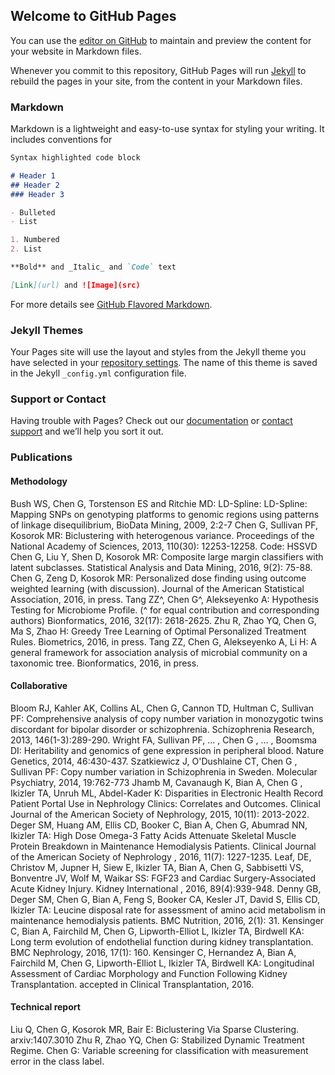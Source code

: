 ## Welcome to GitHub Pages

You can use the [editor on GitHub](https://github.com/guanhuac/guanhuac.github.io/edit/master/README.md) to maintain and preview the content for your website in Markdown files.

Whenever you commit to this repository, GitHub Pages will run [Jekyll](https://jekyllrb.com/) to rebuild the pages in your site, from the content in your Markdown files.

### Markdown

Markdown is a lightweight and easy-to-use syntax for styling your writing. It includes conventions for

```markdown
Syntax highlighted code block

# Header 1
## Header 2
### Header 3

- Bulleted
- List

1. Numbered
2. List

**Bold** and _Italic_ and `Code` text

[Link](url) and ![Image](src)
```

For more details see [GitHub Flavored Markdown](https://guides.github.com/features/mastering-markdown/).

### Jekyll Themes

Your Pages site will use the layout and styles from the Jekyll theme you have selected in your [repository settings](https://github.com/guanhuac/guanhuac.github.io/settings). The name of this theme is saved in the Jekyll `_config.yml` configuration file.

### Support or Contact

Having trouble with Pages? Check out our [documentation](https://help.github.com/categories/github-pages-basics/) or [contact support](https://github.com/contact) and we’ll help you sort it out.

### Publications

#### Methodology
Bush WS, Chen G, Torstenson ES and Ritchie MD: LD-Spline: LD-Spline: Mapping SNPs on genotyping platforms to genomic regions using patterns of linkage disequilibrium, BioData Mining, 2009, 2:2-7
Chen G, Sullivan PF, Kosorok MR: Biclustering with heterogenous variance. Proceedings of the National Academy of Sciences, 2013, 110(30): 12253-12258. Code: HSSVD
Chen G, Liu Y, Shen D, Kosorok MR: Composite large margin classifiers with latent subclasses. Statistical Analysis and Data Mining, 2016, 9(2): 75-88.
Chen G, Zeng D, Kosorok MR: Personalized dose finding using outcome weighted learning (with discussion). Journal of the American Statistical Association, 2016, in press.
Tang ZZ^, Chen G^, Alekseyenko A: Hypothesis Testing for Microbiome Profile. (^ for equal contribution and corresponding authors) Bionformatics, 2016, 32(17): 2618-2625.
Zhu R, Zhao YQ, Chen G, Ma S, Zhao H: Greedy Tree Learning of Optimal Personalized Treatment Rules. Biometrics, 2016, in press.
Tang ZZ, Chen G, Alekseyenko A, Li H: A general framework for association analysis of microbial community on a taxonomic tree. Bionformatics, 2016, in press.

#### Collaborative
Bloom RJ, Kahler AK, Collins AL, Chen G, Cannon TD, Hultman C, Sullivan PF: Comprehensive analysis of copy number variation in monozygotic twins discordant for bipolar disorder or schizophrenia. Schizophrenia Research, 2013, 146(1-3):289-290.
Wright FA, Sullivan PF, ... , Chen G , ... , Boomsma DI: Heritability and genomics of gene expression in peripheral blood. Nature Genetics, 2014, 46:430-437.
Szatkiewicz J, O'Dushlaine CT, Chen G , Sullivan PF: Copy number variation in Schizophrenia in Sweden. Molecular Psychiatry, 2014, 19:762-773
Jhamb M, Cavanaugh K, Bian A, Chen G , Ikizler TA, Unruh ML, Abdel-Kader K: Disparities in Electronic Health Record Patient Portal Use in Nephrology Clinics: Correlates and Outcomes. Clinical Journal of the American Society of Nephrology, 2015, 10(11): 2013-2022.
Deger SM, Huang AM, Ellis CD, Booker C, Bian A, Chen G, Abumrad NN, Ikizler TA: High Dose Omega-3 Fatty Acids Attenuate Skeletal Muscle Protein Breakdown in Maintenance Hemodialysis Patients. Clinical Journal of the American Society of Nephrology , 2016, 11(7): 1227-1235.
Leaf, DE, Christov M, Jupner H, Siew E, Ikizler TA, Bian A, Chen G, Sabbisetti VS, Bonventre JV, Wolf M, Waikar SS: FGF23 and Cardiac Surgery-Associated Acute Kidney Injury. Kidney International , 2016, 89(4):939-948.
Denny GB, Deger SM, Chen G, Bian A, Feng S, Booker CA, Kesler JT, David S, Ellis CD, Ikizler TA: Leucine disposal rate for assessment of amino acid metabolism in maintenance hemodialysis patients. BMC Nutrition, 2016, 2(1): 31.
Kensinger C, Bian A, Fairchild M, Chen G, Lipworth-Elliot L, Ikizler TA, Birdwell KA: Long term evolution of endothelial function during kidney transplantation. BMC Nephrology, 2016, 17(1): 160.
Kensinger C, Hernandez A, Bian A, Fairchild M, Chen G, Lipworth-Elliot L, Ikizler TA, Birdwell KA: Longitudinal Assessment of Cardiac Morphology and Function Following Kidney Transplantation. accepted in Clinical Transplantation, 2016.

#### Technical report
Liu Q, Chen G, Kosorok MR, Bair E: Biclustering Via Sparse Clustering. arxiv:1407.3010
Zhu R, Zhao YQ, Chen G: Stabilized Dynamic Treatment Regime.
Chen G: Variable screening for classification with measurement error in the class label.
